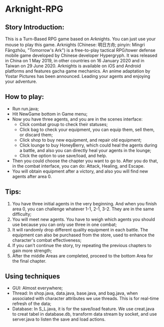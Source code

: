 # Arknight-RPG

## Story Introduction:
This is a Turn-Based RPG game based on Arknights. You can just use your mouse to play this game. Arknights (Chinese: 明日方舟; pinyin: Míngrì Fāngzhōu, "Tomorrow's Ark") is a free-to-play tactical RPG/tower defense mobile game developed by Chinese developer Hypergryph. It was released in China on 1 May 2019, in other countries on 16 January 2020 and in Taiwan on 29 June 2020. Arknights is available on iOS and Android platforms and features gacha game mechanics. An anime adaptation by Yostar Pictures has been announced. Leading your agents and enjoying your adventure.

## How to play:
- Run run.java;
- Hit NewGame bottom in Game menu;
- Now you have three agents, and you are in the scenes interface:
  - Click combat group to check their statuses;
  - Click bag to check your equipment, you can equip them, sell them, or discard them;
  - Click shop to buy new equipment, and repair old equipment;
  - Click lounge to buy HoneyBerry, which could heal the agents during a battle, and also you can directly heal your agents in the lounge;
  - Click the option to use save/load, and help.
- Then you could choose the chapter you want to go to. After you do that, in the combat interface, you can do: Attack, Healing, and Escape.
- You will obtain equipment after a victory, and also you will find new agents after area 0.

## Tips:
1. You have three initial agents in the very beginning. And when you finish area 0, you can challenge whatever 1-1, 2-1, 3-2. They are in the same difficulty;   
2. You will meet new agents. You have to weigh which agents you should use because you can only use three in one combat;     
3. It will randomly drop different quality equipment in each battle. The equipment can also be purchased from the store, used to enhance the character's combat effectiveness;  
4. If you can't continue the story, try repeating the previous chapters to gain more strength;
5. After the middle Areas are completed, proceed to the bottom Area for the final chapter.

## Using techniques
- GUI: Almost everywhere;
- Thread: In shop.java, data.java, base.java, and bag.java, when associated with character attributes we use threads. This is for real-time refresh of the data;
- Database: In S_L.java, it is for the save/load feature. We use creat.java to creat tabel in database.db, transform data stream by socket, and use server.java to listen the save and load actions.
